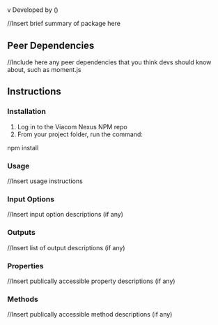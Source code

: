 # <package-name>
v<package-version>
Developed by <dev-name> (<dev-email>)

//Insert brief summary of package here

## Peer Dependencies

//Include here any peer dependencies that you think devs should know about, such as moment.js

## Instructions

### Installation

1. Log in to the Viacom Nexus NPM repo
2. From your project folder, run the command:

npm install <package-name>

### Usage

//Insert usage instructions

### Input Options

//Insert input option descriptions (if any)

### Outputs

//Insert list of output descriptions (if any)

### Properties

//Insert publically accessible property descriptions (if any)

### Methods

//Insert publically accessible method descriptions (if any)
